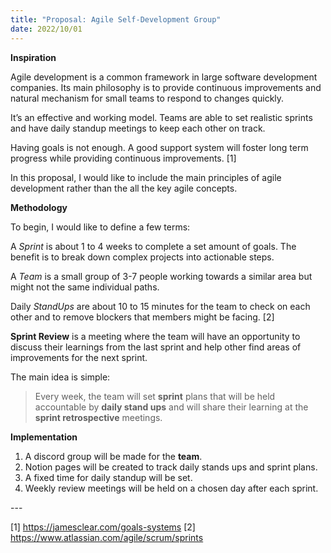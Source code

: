 ```yaml
---
title: "Proposal: Agile Self-Development Group"
date: 2022/10/01
---
```

**Inspiration**

Agile development is a common framework in large software development companies. Its main philosophy is to provide continuous improvements and natural mechanism for small teams to respond to changes quickly.

It’s an effective and working model. Teams are able to set realistic sprints and have daily standup meetings to keep each other on track.

Having goals is not enough. A good support system will foster long term progress while providing continuous improvements. \[1]

In this proposal, I would like to include the main principles of agile development rather than the all the key agile concepts.

**Methodology**

To begin, I would like to define a few terms:

A *Sprint* is about 1 to 4 weeks to complete a set amount of goals. The benefit is to break down complex projects into actionable steps.

A *Team* is a small group of 3-7 people working towards a similar area but might not the same individual paths.

Daily *StandUps* are about 10 to 15 minutes for the team to check on each other and to remove blockers that members might be facing. \[2]

**Sprint Review** is a meeting where the team will have an opportunity to discuss their learnings from the last sprint and help other find areas of improvements for the next sprint.

The main idea is simple: 

> Every week, the team will set **sprint** plans that will be held accountable by **daily stand ups** and will share their learning at the **sprint retrospective** meetings.

**Implementation**

1. A discord group will be made for the **team**.
2. Notion pages will be created to track daily stands ups and sprint plans.
3. A fixed time for daily standup will be set. 
4. Weekly review meetings will be held on a chosen day after each sprint.

\---

\[1] https://jamesclear.com/goals-systems
\[2] https://www.atlassian.com/agile/scrum/sprints